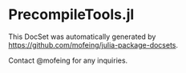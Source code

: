 # PrecompileTools.jl

This DocSet was automatically generated by https://github.com/mofeing/julia-package-docsets.

Contact @mofeing for any inquiries.
